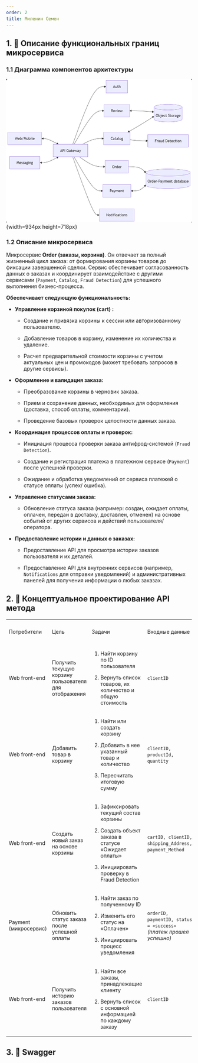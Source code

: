 ```yaml
---
order: 2
title: Миленин Семен
---
```


## 1\. 📖 Описание функциональных границ микросервиса

### 1\.1 Диаграмма компонентов архитектуры

![](./milenin-semen.png){width=934px height=718px}

### 1\.2 Описание микросервиса

Микросервис **Order (заказы, корзина)**. Он отвечает за полный жизненный цикл заказа: от формирования корзины товаров до фиксации завершенной сделки. Сервис обеспечивает согласованность данных о заказах и координирует взаимодействие с другими сервисами (`Payment`, `Catalog`, `Fraud Detection`) для успешного выполнения бизнес-процесса.

**Обеспечивает следующую функциональность:**

-  **Управление корзиной покупок (cart) :**

   -  Создание и привязка корзины к сессии или авторизованному пользователю.

   -  Добавление товаров в корзину, изменение их количества и удаление.

   -  Расчет предварительной стоимости корзины с учетом актуальных цен и промокодов (может требовать запросов в другие сервисы).

-  **Оформление и валидация заказа:**

   -  Преобразование корзины в черновик заказа.

   -  Прием и сохранение данных, необходимых для оформления (доставка, способ оплаты, комментарии).

   -  Проведение базовых проверок целостности данных заказа.

-  **Координация процессов оплаты и проверок:**

   -  Инициация процесса проверки заказа антифрод-системой (`Fraud Detection`).

   -  Создание и регистрация платежа в платежном сервисе (`Payment`) после успешной проверки.

   -  Ожидание и обработка уведомлений от сервиса платежей о статусе оплаты (успех/ ошибка).

-  **Управление статусами заказа:**

   -  Обновление статуса заказа (например: создан, ожидает оплаты, оплачен, передан в доставку, доставлен, отменен) на основе событий от других сервисов и действий пользователя/оператора.

-  **Предоставление истории и данных о заказах:**

   -  Предоставление API для просмотра истории заказов пользователя и их деталей.

   -  Предоставление API для внутренних сервисов (например, `Notifications` для отправки уведомлений) и административных панелей для получения информации о любых заказах.

## 2\. 🧩 Концептуальное проектирование API метода

<table header="row">
<colgroup><col width="156"/><col width="156"/><col width="156"/><col width="192"/><col width="239"/></colgroup>
<tr>
<td>

Потребители

</td>
<td>

Цель

</td>
<td>

Задачи

</td>
<td>

Входные данные

</td>
<td>

Выходные данные

</td>
</tr>
<tr>
<td>

Web front-end

</td>
<td>

Получить текущую корзину пользователя для отображения

</td>
<td>

1. Найти корзину по ID пользователя

2. Вернуть список товаров, их количество и общую стоимость

</td>
<td>

`clientID`

</td>
<td>

Объект корзины: `cartid`, items\[ \] (`productID, name, price, quantity`), `total_Amount`

</td>
</tr>
<tr>
<td>

Web front-end

</td>
<td>

Добавить товар в корзину

</td>
<td>

1. Найти или создать корзину

2. Добавить в нее указанный товар и количество

3. Пересчитать итоговую сумму

</td>
<td>

`clientID, productId, quantity`

</td>
<td>

Обновленный объект корзины (состав и итоговая стоимость)

</td>
</tr>
<tr>
<td>

Web front-end

</td>
<td>

Создать новый заказ на основе корзины

</td>
<td>

1. Зафиксировать текущий состав корзины

2. Создать объект заказа в статусе «Ожидает оплаты»

3. Инициировать проверку в Fraud Detection

</td>
<td>

`cartID, clientID, shipping_Address, payment_Method`

</td>
<td>

Объект созданного заказа: `orderID, status, total_Amount`

</td>
</tr>
<tr>
<td>

Payment (микросервис)

</td>
<td>

Обновить статус заказа после успешной оплаты

</td>
<td>

1. Найти заказ по полученному ID

2. Изменить его статус на «Оплачен»

3. Инициировать процесс уведомления

</td>
<td>

`orderID, paymentID, status = «success»` *(платеж прошел успешно)*

</td>
<td>

Подтверждение обновления: `orderID, status = «paid»`

</td>
</tr>
<tr>
<td>

Web front-end

</td>
<td>

Получить историю заказов пользователя

</td>
<td>

1. Найти все заказы, принадлежащие клиенту

2. Вернуть список с основной информацией по каждому заказу

</td>
<td>

`clientID`

</td>
<td>

Список объектов orders\[ \], где каждый объект содержит: `orderID, date, status, total_Amount`

</td>
</tr>
</table>

## 3\. 🤝 Swagger

<openapi src="./_index.yaml" flag="true"/>

### 